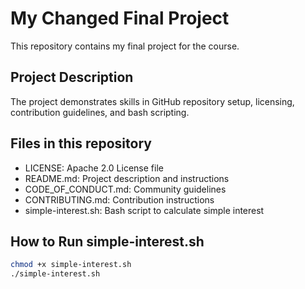 # My Changed Final Project

This repository contains my final project for the course.

## Project Description
The project demonstrates skills in GitHub repository setup, licensing, contribution guidelines, and bash scripting.

## Files in this repository
- LICENSE: Apache 2.0 License file
- README.md: Project description and instructions
- CODE_OF_CONDUCT.md: Community guidelines
- CONTRIBUTING.md: Contribution instructions
- simple-interest.sh: Bash script to calculate simple interest

## How to Run simple-interest.sh
```bash
chmod +x simple-interest.sh
./simple-interest.sh

